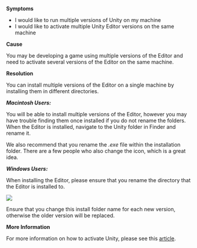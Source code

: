 

**Symptoms**


- I would like to run multiple versions of Unity on my machine
- I would like to activate multiple Unity Editor versions on the same machine



**Cause**



You may be developing a game using multiple versions of the Editor and need to activate several versions of the Editor on the same machine.



**Resolution**



You can install multiple versions of the Editor on a single machine by installing them in different directories.



***Macintosh Users:***



You will be able to install multiple versions of the Editor, however you may have trouble finding them once installed if you do not rename the folders.   When the Editor is installed, navigate to the Unity folder in Finder and rename it.



We also recommend that you rename the  *.exe*  file within the installation folder. There are a few people who also change the icon, which is a great idea.



***Windows Users:***



When installing the Editor, please ensure that you rename the directory that the Editor is installed to.



![](/hc/en-us/article_attachments/204991506/ActivateMulti_01.png)



Ensure that you change this install folder name for each new version, otherwise the older version will be replaced.



**More Information**



For more information on how to activate Unity, please see this [article](https://support.unity3d.com/hc/en-us/articles/211438683-How-do-I-activate-my-license-).

